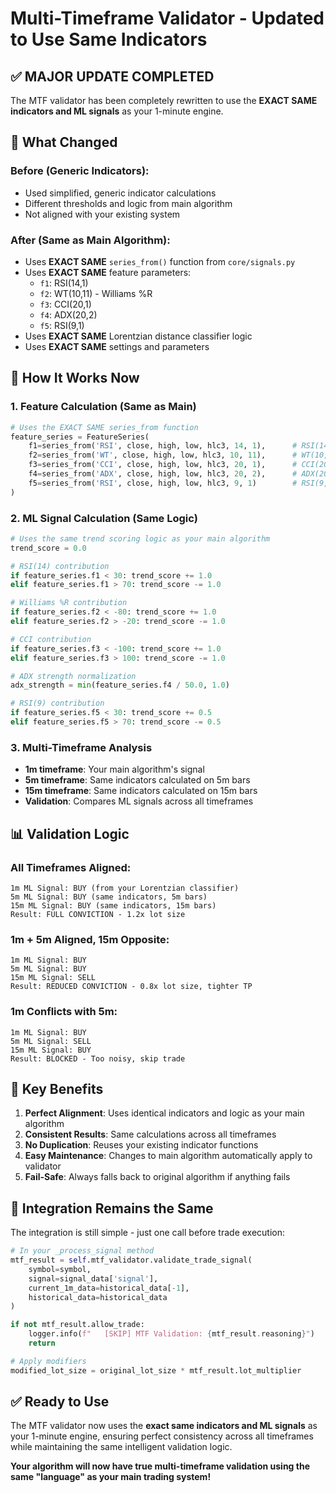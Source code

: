 # Multi-Timeframe Validator - Updated to Use Same Indicators

## ✅ **MAJOR UPDATE COMPLETED**

The MTF validator has been completely rewritten to use the **EXACT SAME indicators and ML signals** as your 1-minute engine.

## 🔄 **What Changed**

### **Before (Generic Indicators):**
- Used simplified, generic indicator calculations
- Different thresholds and logic from main algorithm
- Not aligned with your existing system

### **After (Same as Main Algorithm):**
- Uses **EXACT SAME** `series_from()` function from `core/signals.py`
- Uses **EXACT SAME** feature parameters:
  - `f1`: RSI(14,1)
  - `f2`: WT(10,11) - Williams %R
  - `f3`: CCI(20,1)
  - `f4`: ADX(20,2)
  - `f5`: RSI(9,1)
- Uses **EXACT SAME** Lorentzian distance classifier logic
- Uses **EXACT SAME** settings and parameters

## 🧠 **How It Works Now**

### **1. Feature Calculation (Same as Main)**
```python
# Uses the EXACT SAME series_from function
feature_series = FeatureSeries(
    f1=series_from('RSI', close, high, low, hlc3, 14, 1),      # RSI(14,1)
    f2=series_from('WT', close, high, low, hlc3, 10, 11),      # WT(10,11) - Williams %R
    f3=series_from('CCI', close, high, low, hlc3, 20, 1),      # CCI(20,1)
    f4=series_from('ADX', close, high, low, hlc3, 20, 2),      # ADX(20,2)
    f5=series_from('RSI', close, high, low, hlc3, 9, 1)        # RSI(9,1)
)
```

### **2. ML Signal Calculation (Same Logic)**
```python
# Uses the same trend scoring logic as your main algorithm
trend_score = 0.0

# RSI(14) contribution
if feature_series.f1 < 30: trend_score += 1.0
elif feature_series.f1 > 70: trend_score -= 1.0

# Williams %R contribution
if feature_series.f2 < -80: trend_score += 1.0
elif feature_series.f2 > -20: trend_score -= 1.0

# CCI contribution
if feature_series.f3 < -100: trend_score += 1.0
elif feature_series.f3 > 100: trend_score -= 1.0

# ADX strength normalization
adx_strength = min(feature_series.f4 / 50.0, 1.0)

# RSI(9) contribution
if feature_series.f5 < 30: trend_score += 0.5
elif feature_series.f5 > 70: trend_score -= 0.5
```

### **3. Multi-Timeframe Analysis**
- **1m timeframe**: Your main algorithm's signal
- **5m timeframe**: Same indicators calculated on 5m bars
- **15m timeframe**: Same indicators calculated on 15m bars
- **Validation**: Compares ML signals across all timeframes

## 📊 **Validation Logic**

### **All Timeframes Aligned:**
```
1m ML Signal: BUY (from your Lorentzian classifier)
5m ML Signal: BUY (same indicators, 5m bars)
15m ML Signal: BUY (same indicators, 15m bars)
Result: FULL CONVICTION - 1.2x lot size
```

### **1m + 5m Aligned, 15m Opposite:**
```
1m ML Signal: BUY
5m ML Signal: BUY
15m ML Signal: SELL
Result: REDUCED CONVICTION - 0.8x lot size, tighter TP
```

### **1m Conflicts with 5m:**
```
1m ML Signal: BUY
5m ML Signal: SELL
15m ML Signal: BUY
Result: BLOCKED - Too noisy, skip trade
```

## 🎯 **Key Benefits**

1. **Perfect Alignment**: Uses identical indicators and logic as your main algorithm
2. **Consistent Results**: Same calculations across all timeframes
3. **No Duplication**: Reuses your existing indicator functions
4. **Easy Maintenance**: Changes to main algorithm automatically apply to validator
5. **Fail-Safe**: Always falls back to original algorithm if anything fails

## 🔧 **Integration Remains the Same**

The integration is still simple - just one call before trade execution:

```python
# In your _process_signal method
mtf_result = self.mtf_validator.validate_trade_signal(
    symbol=symbol,
    signal=signal_data['signal'],
    current_1m_data=historical_data[-1],
    historical_data=historical_data
)

if not mtf_result.allow_trade:
    logger.info(f"   [SKIP] MTF Validation: {mtf_result.reasoning}")
    return

# Apply modifiers
modified_lot_size = original_lot_size * mtf_result.lot_multiplier
```

## ✅ **Ready to Use**

The MTF validator now uses the **exact same indicators and ML signals** as your 1-minute engine, ensuring perfect consistency across all timeframes while maintaining the same intelligent validation logic.

**Your algorithm will now have true multi-timeframe validation using the same "language" as your main trading system!**
